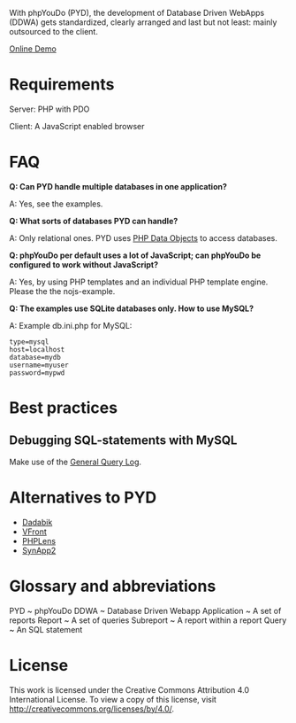 With phpYouDo (PYD), the development of Database Driven WebApps (DDWA) gets standardized, clearly arranged and last but not least: mainly outsourced to the client.

[Online Demo](http://www.codeless.at/phpyoudo)


Requirements
============

Server: PHP with PDO

Client: A JavaScript enabled browser


FAQ
===

__Q: Can PYD handle multiple databases in one application?__

A: Yes, see the examples.

__Q: What sorts of databases PYD can handle?__

A: Only relational ones. PYD uses [PHP Data Objects](http://php.net/pdo) to access databases.

__Q: phpYouDo per default uses a lot of JavaScript; can phpYouDo be configured to work without JavaScript?__

A: Yes, by using PHP templates and an individual PHP template engine. Please the the nojs-example.

__Q: The examples use SQLite databases only. How to use MySQL?__

A: Example db.ini.php for MySQL:

~~~
type=mysql
host=localhost
database=mydb
username=myuser
password=mypwd
~~~


Best practices
==============

Debugging SQL-statements with MySQL
-----------------------------------

Make use of the [General Query Log](https://dev.mysql.com/doc/refman/5.1/en/query-log.html).


Alternatives to PYD
===================

* [Dadabik](http://www.dadabik.org/)
* [VFront](http://www.vfront.org/)
* [PHPLens](http://phplens.com/)
* [SynApp2](http://www.synapp2.org/)


Glossary and abbreviations
==========================

PYD
  ~ phpYouDo
DDWA
  ~ Database Driven Webapp
Application
  ~ A set of reports
Report
  ~ A set of queries
Subreport
  ~ A report within a report
Query
  ~ An SQL statement


License
=======

This work is licensed under the Creative Commons Attribution 4.0 International License. To view a copy of this license, visit http://creativecommons.org/licenses/by/4.0/.
